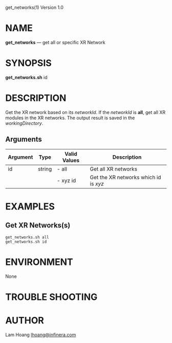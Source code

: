 get_networks(1) Version 1.0 

NAME
====

**get_networks** — get all or specific XR Network

SYNOPSIS
========

**get_networks.sh** id 


DESCRIPTION
===========

Get the XR network based on its *networkId*. If the *networkId* is **all**, get all XR modules in the XR networks.
The output result is saved in the *workingDirectory*.


Arguments
-------

| Argument         |  Type     | Valid Values      | Description                   |
|------------------|-----------|-------------------|-------------------------------|
| id         |  string   | - all             | Get all XR networks               |
|                  |           | - xyz id          | Get the XR networks which id is *xyz*               |

EXAMPLES
===========

Get XR Networks(s)
------
```
get_networks.sh all 
get_networks.sh id 
```
ENVIRONMENT
===========

None

TROUBLE SHOOTING
====



AUTHOR
======

Lam Hoang <lhoang@infinera.com>